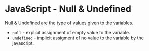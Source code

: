# JavaScript - Null & Undefined

Null & Undefined are the type of values given to the variables.

* `null` - explicit assignment of empty value to the variable.
* `undefined` - implicit assigment of no value to the variable by the javascript.